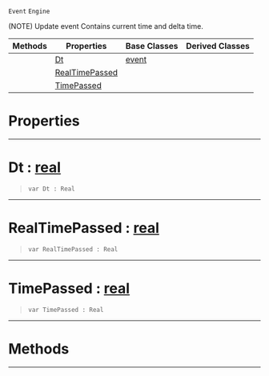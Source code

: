  `Event` `Engine`



(NOTE) Update event Contains current time and delta time.

|Methods|Properties|Base Classes|Derived Classes|
|---|---|---|---|
| |[ Dt](https://github.com/ZilchEngine/ZilchDocs/blob/master/code_reference/class_reference/updateevent.markdown#dt-zilch-engine-documenta)|[event](https://github.com/ZilchEngine/ZilchDocs/blob/master/code_reference/class_reference/event.markdown)| |
| |[ RealTimePassed](https://github.com/ZilchEngine/ZilchDocs/blob/master/code_reference/class_reference/updateevent.markdown#realtimepassed-zilch-engi)| | |
| |[ TimePassed](https://github.com/ZilchEngine/ZilchDocs/blob/master/code_reference/class_reference/updateevent.markdown#timepassed-zilch-engine-d)| | |


 #  Properties


---  
 #  Dt : [real](https://github.com/ZilchEngine/ZilchDocs/blob/master/code_reference/nada_base_types/real.markdown)

> 
> ``` lang=cpp, name=Nada
> var Dt : Real


---  
 #  RealTimePassed : [real](https://github.com/ZilchEngine/ZilchDocs/blob/master/code_reference/nada_base_types/real.markdown)

> 
> ``` lang=cpp, name=Nada
> var RealTimePassed : Real


---  
 #  TimePassed : [real](https://github.com/ZilchEngine/ZilchDocs/blob/master/code_reference/nada_base_types/real.markdown)

> 
> ``` lang=cpp, name=Nada
> var TimePassed : Real


---  
 #  Methods


---  
 

 